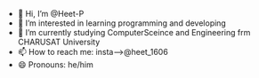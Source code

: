 - 👋 Hi, I’m @Heet-P
- 👀 I’m interested in learning programming and developing 
- 🌱 I’m currently studying ComputerSceince and Engineering frm CHARUSAT University 
- 📫 How to reach me: insta-->@heet_1606
- 😄 Pronouns: he/him


